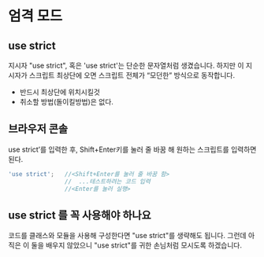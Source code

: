 # 엄격 모드
## use strict
지시자 "use strict", 혹은 'use strict'는 단순한 문자열처럼 생겼습니다. 하지만 이 지시자가 스크립트 최상단에 오면 스크립트 전체가 “모던한” 방식으로 동작합니다.
  - 반드시 최상단에 위치시킬것
  - 취소할 방법(돌이킬방법)은 없다.

## 브라우저 콘솔
use strict’를 입력한 후, Shift+Enter키를 눌러 줄 바꿈 해 원하는 스크립트를 입력하면 된다.
```js
'use strict';   //<Shift+Enter를 눌러 줄 바꿈 함>
                //  ...테스트하려는 코드 입력
                //<Enter를 눌러 실행>
```

## use strict 를 꼭 사용해야 하나요
코드를 클래스와 모듈을 사용해 구성한다면 "use strict"를 생략해도 됩니다. 그런데 아직은 이 둘을 배우지 않았으니 "use strict"를 귀한 손님처럼 모시도록 하겠습니다.